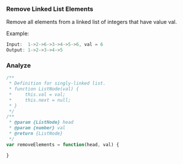 ### Remove Linked List Elements

Remove all elements from a linked list of integers that have value val.

Example:

```js
Input:  1->2->6->3->4->5->6, val = 6
Output: 1->2->3->4->5
```

### Analyze

```js
/**
 * Definition for singly-linked list.
 * function ListNode(val) {
 *     this.val = val;
 *     this.next = null;
 * }
 */
/**
 * @param {ListNode} head
 * @param {number} val
 * @return {ListNode}
 */
var removeElements = function(head, val) {

}
```